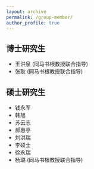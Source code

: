 ```yaml
---
layout: archive
permalink: /group-member/
author_profile: true
---
```

## 博士研究生
- 王洪泉 (同马书根教授联合指导)
- 张耿 (同马书根教授联合指导)

## 硕士研究生
- 钱永军 
- 韩旭
- 苏云志
- 郝惠亭
- 刘洪瑞
- 李硕士
- 徐永瑞
- 杨璐 (同马书根教授联合指导)
<!--title: "团队成员"-->
